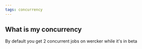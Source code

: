 ```yaml
---
tags: concurrency
---
```


## What is my concurrency

By default you get 2 concurrent jobs on wercker while it's in beta